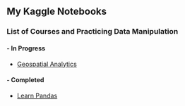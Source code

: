## My Kaggle Notebooks

### List of Courses and Practicing Data Manipulation
#### - In Progress
 - [Geospatial Analytics](https://github.com/prototyyype/kaggle-practice/tree/main/geospatial-analysis)

#### - Completed
 - [Learn Pandas](https://github.com/prototyyype/kaggle-practice/tree/main/pandas-course)
